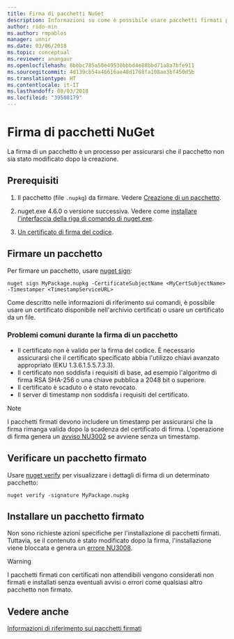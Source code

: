 ```yaml
---
title: Firma di pacchetti NuGet
description: Informazioni su come è possibile usare pacchetti firmati per abilitare la verifica dell'integrità del contenuto.
author: rido-min
ms.author: rmpablos
manager: unnir
ms.date: 03/06/2018
ms.topic: conceptual
ms.reviewer: anangaur
ms.openlocfilehash: 8bbbc785a50e49530bbbd4e88bbd71a8a7bfe911
ms.sourcegitcommit: 4d139cb54a46616ae48d1768fa108ae3bf450d5b
ms.translationtype: HT
ms.contentlocale: it-IT
ms.lasthandoff: 08/03/2018
ms.locfileid: "39508179"
---
```

# <a name="signing-nuget-packages"></a>Firma di pacchetti NuGet

La firma di un pacchetto è un processo per assicurarsi che il pacchetto non sia stato modificato dopo la creazione.

## <a name="prerequisites"></a>Prerequisiti

1. Il pacchetto (file `.nupkg`) da firmare. Vedere [Creazione di un pacchetto](creating-a-package.md).

1. nuget.exe 4.6.0 o versione successiva. Vedere come [installare l'interfaccia della riga di comando di nuget.exe](../install-nuget-client-tools.md#nugetexe-cli).

1. [Un certificato di firma del codice](../reference/signed-packages-reference.md#get-a-code-signing-certificate).

## <a name="sign-a-package"></a>Firmare un pacchetto

Per firmare un pacchetto, usare [nuget sign](../tools/cli-ref-sign.md):

```cli
nuget sign MyPackage.nupkg -CertificateSubjectName <MyCertSubjectName> -Timestamper <TimestampServiceURL>
```

Come descritto nelle informazioni di riferimento sui comandi, è possibile usare un certificato disponibile nell'archivio certificati o usare un certificato da un file.

### <a name="common-problems-when-signing-a-package"></a>Problemi comuni durante la firma di un pacchetto

- Il certificato non è valido per la firma del codice. È necessario assicurarsi che il certificato specificato abbia l'utilizzo chiavi avanzato appropriato (EKU 1.3.6.1.5.5.7.3.3).
- Il certificato non soddisfa i requisiti di base, ad esempio l'algoritmo di firma RSA SHA-256 o una chiave pubblica a 2048 bit o superiore.
- Il certificato è scaduto o è stato revocato.
- Il server di timestamp non soddisfa i requisiti del certificato.

> [!Note]
> I pacchetti firmati devono includere un timestamp per assicurarsi che la firma rimanga valida dopo la scadenza del certificato di firma. L'operazione di firma genera un [avviso NU3002](../reference/errors-and-warnings/NU3002.md) se avviene senza un timestamp.

## <a name="verify-a-signed-package"></a>Verificare un pacchetto firmato

Usare [nuget verify](../tools/cli-ref-verify.md) per visualizzare i dettagli di firma di un determinato pacchetto:

```cli
nuget verify -signature MyPackage.nupkg
```

## <a name="install-a-signed-package"></a>Installare un pacchetto firmato

Non sono richieste azioni specifiche per l'installazione di pacchetti firmati. Tuttavia, se il contenuto è stato modificato dopo la firma, l'installazione viene bloccata e genera un [errore NU3008](../reference/errors-and-warnings/NU3008.md).

> [!Warning]
> I pacchetti firmati con certificati non attendibili vengono considerati non firmati e installati senza eventuali avvisi o errori come qualsiasi altro pacchetto non firmato.

## <a name="see-also"></a>Vedere anche

[Informazioni di riferimento sui pacchetti firmati](../reference/Signed-Packages-Reference.md)
